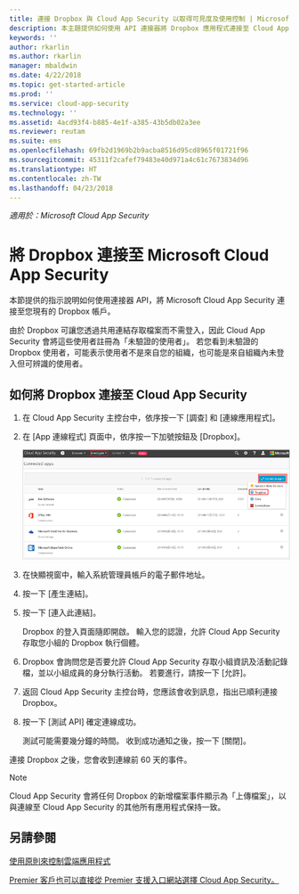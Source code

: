 ```yaml
---
title: 連接 Dropbox 與 Cloud App Security 以取得可見度及使用控制 | Microsoft Docs
description: 本主題提供如何使用 API 連接器將 Dropbox 應用程式連接至 Cloud App Security 的資訊。
keywords: ''
author: rkarlin
ms.author: rkarlin
manager: mbaldwin
ms.date: 4/22/2018
ms.topic: get-started-article
ms.prod: ''
ms.service: cloud-app-security
ms.technology: ''
ms.assetid: 4acd93f4-b885-4e1f-a385-43b5db02a3ee
ms.reviewer: reutam
ms.suite: ems
ms.openlocfilehash: 69fb2d1969b2b9acba8516d95cd8965f01721f96
ms.sourcegitcommit: 45311f2cafef79483e40d971a4c61c7673834d96
ms.translationtype: HT
ms.contentlocale: zh-TW
ms.lasthandoff: 04/23/2018
---
```

*適用於：Microsoft Cloud App Security*


# <a name="connect-dropbox-to-microsoft-cloud-app-security"></a>將 Dropbox 連接至 Microsoft Cloud App Security
本節提供的指示說明如何使用連接器 API，將 Microsoft Cloud App Security 連接至您現有的 Dropbox 帳戶。  
 
 
由於 Dropbox 可讓您透過共用連結存取檔案而不需登入，因此 Cloud App Security 會將這些使用者註冊為「未驗證的使用者」。 若您看到未驗證的 Dropbox 使用者，可能表示使用者不是來自您的組織，也可能是來自組織內未登入但可辨識的使用者。

## <a name="how-to-connect-dropbox-to-cloud-app-security"></a>如何將 Dropbox 連接至 Cloud App Security  
  
1.  在 Cloud App Security 主控台中，依序按一下 [調查] 和 [連線應用程式]。  
  
2.  在 [App 連線程式] 頁面中，依序按一下加號按鈕及 [Dropbox]。  
  
     ![連接 Dropbox](./media/connect-dropbox.png "連接 Dropbox")  
  
3.  在快顯視窗中，輸入系統管理員帳戶的電子郵件地址。  
  
4.  按一下 [產生連結]。  
  
5.  按一下 [連入此連結]。  
  
     Dropbox 的登入頁面隨即開啟。 輸入您的認證，允許 Cloud App Security 存取您小組的 Dropbox 執行個體。  
  
6.  Dropbox 會詢問您是否要允許 Cloud App Security 存取小組資訊及活動記錄檔，並以小組成員的身分執行活動。 若要進行，請按一下 [允許]。  
  
7.  返回 Cloud App Security 主控台時，您應該會收到訊息，指出已順利連接 Dropbox。  
  
8.  按一下 [測試 API] 確定連線成功。  
  
     測試可能需要幾分鐘的時間。 收到成功通知之後，按一下 [關閉]。  
  
連接 Dropbox 之後，您會收到連線前 60 天的事件。

> [!NOTE] 
> Cloud App Security 會將任何 Dropbox 的新增檔案事件顯示為「上傳檔案」，以與連線至 Cloud App Security 的其他所有應用程式保持一致。 
 
## <a name="see-also"></a>另請參閱  
[使用原則來控制雲端應用程式](control-cloud-apps-with-policies.md)   

[Premier 客戶也可以直接從 Premier 支援入口網站選擇 Cloud App Security。](https://premier.microsoft.com/)  
  
  